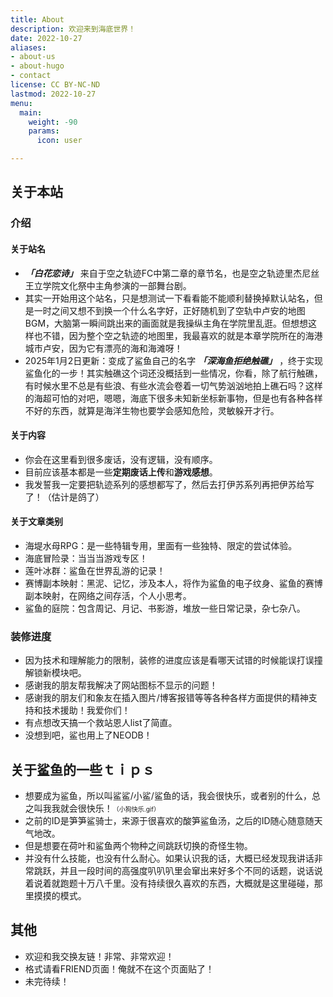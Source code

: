 ```yaml
---
title: About
description: 欢迎来到海底世界！
date: 2022-10-27
aliases:
- about-us
- about-hugo
- contact
license: CC BY-NC-ND
lastmod: 2022-10-27
menu:
  main:
    weight: -90
    params:
      icon: user

---
```

## 关于本站

### 介绍

#### 关于站名

* _**「白花恋诗」**_ 来自于空之轨迹FC中第二章的章节名，也是空之轨迹里杰尼丝王立学院文化祭中主角参演的一部舞台剧。
* 其实一开始用这个站名，只是想测试一下看看能不能顺利替换掉默认站名，但是一时之间又想不到换一个什么名字好，正好随机到了空轨中卢安的地图BGM，大脑第一瞬间跳出来的画面就是我操纵主角在学院里乱逛。但想想这样也不错，因为整个空之轨迹的地图里，我最喜欢的就是本章学院所在的海港城市卢安，因为它有漂亮的海和海滩呀！
* 2025年1月2日更新：变成了鲨鱼自己的名字 _**「深海鱼拒绝触礁」**_ ，终于实现鲨鱼化的一步！其实触礁这个词还没概括到一些情况，你看，除了航行触礁，有时候水里不总是有些浪、有些水流会卷着一切气势汹汹地拍上礁石吗？这样的海超可怕的对吧，嗯嗯，海底下很多未知新坐标新事物，但是也有各种各样不好的东西，就算是海洋生物也要学会感知危险，灵敏躲开才行。

#### 关于内容

* 你会在这里看到很多废话，没有逻辑，没有顺序。
* 目前应该基本都是一些**定期废话上传**和**游戏感想**。
* 我发誓我一定要把轨迹系列的感想都写了，然后去打伊苏系列再把伊苏给写了！（估计是鸽了）
#### 关于文章类别
- 海堤水母RPG：是一些特辑专用，里面有一些独特、限定的尝试体验。
- 海底冒险录：当当当游戏专区！
- 莲叶冰群：鲨鱼在世界乱游的记录！
- 赛博副本映射：黑泥、记忆，涉及本人，将作为鲨鱼的电子纹身、鲨鱼的赛博副本映射，在网络之间存活，个人小思考。
- 鲨鱼的庭院：包含周记、月记、书影游，堆放一些日常记录，杂七杂八。

### 装修进度

* 因为技术和理解能力的限制，装修的进度应该是看哪天试错的时候能误打误撞解锁新模块吧。
* 感谢我的朋友帮我解决了网站图标不显示的问题！
* 感谢我的朋友们和象友在插入图片/博客报错等等各种各样方面提供的精神支持和技术援助！我爱你们！
* 有点想改天搞一个救站恩人list了简直。
* 没想到吧，鲨也用上了NEODB！

## 关于鲨鱼的一些ｔｉｐｓ

* 想要成为鲨鱼，所以叫鲨鲨/小鲨/鲨鱼的话，我会很快乐，或者别的什么，总之叫我我就会很快乐！<font size=1>（小狗快乐.gif）</font>
* 之前的ID是笋笋鲨骑士，来源于很喜欢的酸笋鲨鱼汤，之后的ID随心随意随天气地改。
* 但是想要在荷叶和鲨鱼两个物种之间跳跃切换的奇怪生物。
* 并没有什么技能，也没有什么耐心。如果认识我的话，大概已经发现我讲话非常跳跃，并且一段时间的高强度叭叭叭里会窜出来好多个不同的话题，说话说着说着就跑题十万八千里。没有持续很久喜欢的东西，大概就是这里碰碰，那里摸摸的模式。

## 其他

* 欢迎和我交换友链！非常、非常欢迎！
* 格式请看FRIEND页面！俺就不在这个页面贴了！
* 未完待续！